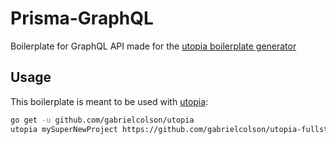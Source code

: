 # Prisma-GraphQL
Boilerplate for GraphQL API made for the
[utopia boilerplate generator](https://github.com/gabrielcolson/utopia)


## Usage
This boilerplate is meant to be used with [utopia](https://github.com/gabrielcolson/utopia):
```bash
go get -u github.com/gabrielcolson/utopia
utopia mySuperNewProject https://github.com/gabrielcolson/utopia-fullstack.git
```
